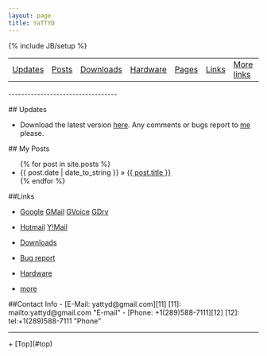 ```yaml
---
layout: page
title: YaTTYD
---
```

<p id="top"></p>
{% include JB/setup %}
<table width="100%">
    <tr>
        <td><a href="#updates">Updates</a></td>
        <td><a href="#posts">Posts</a></td>
        <td><a href="./Downloads">Downloads</a></td>
        <td><a href="./links/hardware">Hardware</a></td>
        <td><a href="./www">Pages</a></td>
        <td><a href="#links">Links</a></td>
        <td><a href=./links>More links</a></td>
        <td><a href="#contact">Contact</a></td>
    </tr>
</table>
----------------------------------
<p id="updates"></p>
<a name="updates"></a>
## Updates 

- Download the latest version [here](./Downloads/YaTTYD "Downloads"). Any comments or bugs report to [me](mailto:yattyd@gmail.com "E-mail") please.

<p id="posts"></p>
<a name="posts"></a>
## My Posts 


<ul class="posts">
  {% for post in site.posts %}
    <li><span>{{ post.date | date_to_string }}</span> &raquo; <a href="{{ BASE_PATH }}{{ post.url }}">{{ post.title }}</a></li>
  {% endfor %}
</ul>



<p id="links"></p>
<a name="links"></a>
##Links 

- [Google][1] [GMail][101] [GVoice][102] [GDrv][103]
- [Hotmail][201] [Y!Mail][202]
- [Downloads][4]
- [Bug report][5]
- [Hardware][7]
- [more][6]


  [7]: ./links/hardware         "hardware links"
  [1]: http://google.com/         "Google"
  [101]: https://gmail.google.com/         "GMail"
  [102]: https://www.google.com/voice         "GVoice"
  [103]: https://accounts.google.com/ServiceLogin?service=writely&passive=true&nui=1&continue=https%3A%2F%2Fdocs.google.com%2F&followup=https%3A%2F%2Fdocs.google.com%2F&ltmpl=homepage&rm=false    "GDrive"
  [201]: http://www.hotmail.com/  "HotMail"
  [202]: https://mail.yahoo.com  "YahooMail"
  [4]: ./Downloads                "Downloads"
  [5]: mailto:yattyd@gmail.com    "E-mail"
  [6]: ./links "more links"

<p id="contact"></p>
<a name="contact"></a>
##Contact Info   
- [E-Mail: yattyd@gmail.com][11]
  [11]: mailto:yattyd@gmail.com    "E-mail"
- [Phone: +1(289)588-7111][12]
  [12]: tel:+1(289)588-7111        "Phone"

******************************
<!-- BEGIN: Powered by Supercounters.com -->
<script type="text/javascript" src="http://widget.supercounters.com/texthit.js"></script>
<script type="text/javascript">var sc_texthit_var = sc_texthit_var || [];sc_text_hit(548097,"","000000");</script>
<!-- END: Powered by Supercounters.com -->
<!-- END: Powered by Supercounters.com -->
<p id="bottom"></p>
+ [Top](#top)
